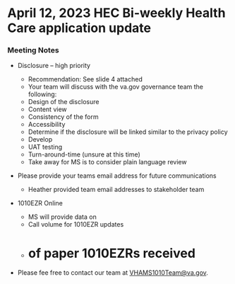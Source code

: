# April 12, 2023 HEC Bi-weekly Health Care application update

### Meeting Notes

- Disclosure – high priority
     - Recommendation:  See slide 4 attached
     - Your team will discuss with the va.gov governance team the following:
     - Design of the disclosure
     - Content view
     - Consistency of the form
     - Accessibility
     - Determine if the disclosure will be linked similar to the privacy policy
     - Develop
     - UAT testing
     - Turn-around-time (unsure at this time)
     - Take away for MS is to consider plain language review

- Please provide your teams email address for future communications
     - Heather provided team email addresses to stakeholder team
 

- 1010EZR Online

     - MS will provide data on
     - Call volume for 1010EZR updates
     - # of paper 1010EZRs received
 

- Please fee free to contact our team at VHAMS1010Team@va.gov.
